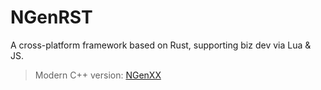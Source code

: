 # NGenRST
A cross-platform framework based on Rust, supporting biz dev via Lua & JS.
> Modern C++ version: [NGenXX](https://github.com/R1NC/NGenXX)
